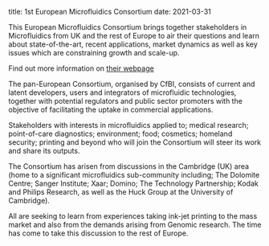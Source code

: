 title: 1st European Microfluidics Consortium
date: 2021-03-31

This European Microfluidics Consortium brings together stakeholders in Microfluidics from UK and the rest of Europe to air their questions and learn about state-of-the-art, recent applications, market dynamics as well as key issues which are constraining growth and scale-up.

Find out more information on [their webpage](http://www.cfbi.co.uk/cfbi3_files/microfluidics.htm)
<!--break-->
The pan-European Consortium, organised by CfBI, consists of current and latent developers, users and integrators of microfluidic technologies, together with potential regulators and public sector promoters with the objective of facilitating the uptake in commercial applications.

Stakeholders with interests in microfluidics applied to; medical research; point-of-care diagnostics; environment; food; cosmetics; homeland security; printing and beyond who will join the Consortium will steer its work and share its outputs.

The Consortium has arisen from discussions in the Cambridge (UK) area (home to a significant microfluidics sub-community including; The Dolomite Centre; Sanger Institute; Xaar; Domino; The Technology Partnership; Kodak and Philips Research, as well as the Huck Group at the University of Cambridge).

All are seeking to learn from experiences taking ink-jet printing to the mass market and also from the demands arising from Genomic research. The time has come to take this discussion to the rest of Europe.